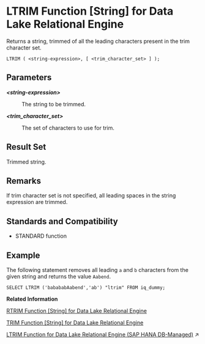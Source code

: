<!-- loioa561eaf184f2101596bab303110c20fb -->

# LTRIM Function \[String\] for Data Lake Relational Engine

Returns a string, trimmed of all the leading characters present in the trim character set.



```
LTRIM ( <string-expression>, [ <trim_character_set> ] );
```



<a name="loioa561eaf184f2101596bab303110c20fb__LTRIM_parm1"/>

## Parameters


<dl>
<dt><b>

*<string-expression\>*

</b></dt>
<dd>

The string to be trimmed.



</dd><dt><b>

*<trim\_character\_set\>*

</b></dt>
<dd>

The set of characters to use for trim.



</dd>
</dl>



<a name="loioa561eaf184f2101596bab303110c20fb__LTRIM_returns1"/>

## Result Set

Trimmed string.



<a name="loioa561eaf184f2101596bab303110c20fb__LTRIM_remarks1"/>

## Remarks

If trim character set is not specified, all leading spaces in the string expression are trimmed.



<a name="loioa561eaf184f2101596bab303110c20fb__LTRIM_standards1"/>

## Standards and Compatibility

-   STANDARD function



<a name="loioa561eaf184f2101596bab303110c20fb__LTRIM_examples1"/>

## Example

The following statement removes all leading `a` and `b` characters from the given string and returns the value `Aabend`.

```
SELECT LTRIM ('babababAabend','ab') "ltrim" FROM iq_dummy;
```

**Related Information**  


[RTRIM Function \[String\] for Data Lake Relational Engine](rtrim-function-string-for-data-lake-relational-engine-a57d411.md "Returns a string, trimmed of all the trailing characters present in the trim character set.")

[TRIM Function \[String\] for Data Lake Relational Engine](trim-function-string-for-data-lake-relational-engine-a58b326.md "Returns a string, trimmed of all the leading and trailing characters present in the trim character set.")

[LTRIM Function for Data Lake Relational Engine (SAP HANA DB-Managed)](https://help.sap.com/viewer/a898e08b84f21015969fa437e89860c8/2024_1_QRC/en-US/ccfb4d6a182f4c7badbe8d4f597b316a.html "Returns a string, trimmed of all the leading characters present in the trim character set.") :arrow_upper_right:


